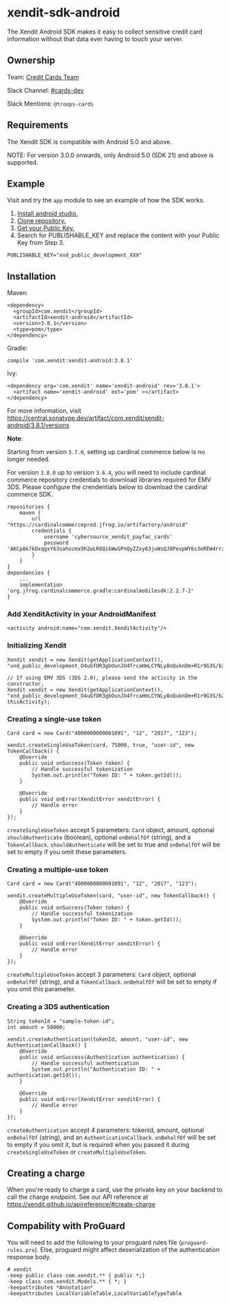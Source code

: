 # xendit-sdk-android
The Xendit Android SDK makes it easy to collect sensitive credit card information without that data ever having to touch your server.

## Ownership

Team: [Credit Cards Team](https://www.draw.io/?state=%7B%22ids%22:%5B%221Vk1zqYgX2YqjJYieQ6qDPh0PhB2yAd0j%22%5D,%22action%22:%22open%22,%22userId%22:%22104938211257040552218%22%7D)

Slack Channel: [#cards-dev](https://xendit.slack.com/messages/cards-dev)

Slack Mentions: `@troops-cards`

## Requirements
The Xendit SDK is compatible with Android 5.0 and above.

NOTE: For version 3.0.0 onwards, only Android 5.0 (SDK 21) and above is supported.

## Example
Visit and try the `app` module to see an example of how the SDK works.

1. [Install android studio.](https://developer.android.com/studio/install)
2. [Clone repository.](https://help.github.com/en/github/creating-cloning-and-archiving-repositories/cloning-a-repository)
3. [Get your Public Key.](https://dashboard.xendit.co/settings/developers#api-keys)
4. Search for PUBLISHABLE_KEY and replace the content with your Public Key from Step 3.
```
PUBLISHABLE_KEY="xnd_public_development_XXX"
```

## Installation
Maven:
```
<dependency>
  <groupId>com.xendit</groupId>
  <artifactId>xendit-android</artifactId>
  <version>3.8.1</version>
  <type>pom</type>
</dependency>
```

Gradle:
```
compile 'com.xendit:xendit-android:3.8.1'
```

Ivy:
```
<dependency org='com.xendit' name='xendit-android' rev='3.8.1'>
  <artifact name='xendit-android' ext='pom' ></artifact>
</dependency>
```

For more information, visit https://central.sonatype.dev/artifact/com.xendit/xendit-android/3.8.1/versions

**Note**:

Starting from version `3.7.0`, setting up cardinal commerce below is no longer needed.

For version `3.0.0` up to version `3.6.4`, you will need to include cardinal commerce repository credentials to download libraries required for EMV 3DS. Please configure the crendentials below to download the cardinal commerce SDK.

```
repositories {
    maven {
        url "https://cardinalcommerceprod.jfrog.io/artifactory/android"
        credentials {
            username 'cybersource_xendit_payfac_cards'
            password 'AKCp8k7kDxqgxY63sahozmx9h2wLR8QikWwSPnQyZZxy63juWsQJ8PevpWY6s3eREW4rrzTyj'
        }
    }
}
dependencies {
    ...
    implementation 'org.jfrog.cardinalcommerce.gradle:cardinalmobilesdk:2.2.7-2'
}
```

### Add XenditActivity in your AndroidManifest
```
<activity android:name="com.xendit.XenditActivity"/>
```


### Initializing Xendit
```
Xendit xendit = new Xendit(getApplicationContext(), "xnd_public_development_O4uGfOR3gbOunJU4frcaHmLCYNLy8oQuknDm+R1r9G3S/b2lBQR+gQ==");

// If using EMV 3DS (3DS 2.0), please send the activity in the constructor,
Xendit xendit = new Xendit(getApplicationContext(), "xnd_public_development_O4uGfOR3gbOunJU4frcaHmLCYNLy8oQuknDm+R1r9G3S/b2lBQR+gQ==", thisActivity);
```

### Creating a single-use token
```
Card card = new Card("4000000000001091", "12", "2017", "123");

xendit.createSingleUseToken(card, 75000, true, "user-id", new TokenCallback() {
    @Override
    public void onSuccess(Token token) {
        // Handle successful tokenization
        System.out.println("Token ID: " + token.getId());
    }

    @Override
    public void onError(XenditError xenditError) {
        // Handle error
    }
});
```
`createSingleUseToken` accept 5 parameters: `Card` object, amount, optional `shouldAuthenticate` (boolean), optional `onBehalfOf` (string), and a `TokenCallback`. `shouldAuthenticate` will be set to true and `onBehalfOf` will be set to empty if you omit these parameters.

### Creating a multiple-use token
```
Card card = new Card("4000000000001091", "12", "2017", "123");

xendit.createMultipleUseToken(card, "user-id", new TokenCallback() {
    @Override
    public void onSuccess(Token token) {
        // Handle successful tokenization
        System.out.println("Token ID: " + token.getId());
    }

    @Override
    public void onError(XenditError xenditError) {
        // Handle error
    }
});
```
`createMultipleUseToken` accept 3 parameters: `Card` object, optional `onBehalfOf` (string), and a `TokenCallback`. `onBehalfOf` will be set to empty if you omit this parameter.

### Creating a 3DS authentication
```
String tokenId = "sample-token-id";
int amount = 50000;

xendit.createAuthentication(tokenId, amount, "user-id", new AuthenticationCallback() {
    @Override
    public void onSuccess(Authentication authentication) {
        // Handle successful authentication
        System.out.println("Authentication ID: " + authentication.getId());
    }

    @Override
    public void onError(XenditError xenditError) {
        // Handle error
    }
});
```

`createAuthentication` accept 4 parameters: tokenId, amount, optional `onBehalfOf` (string), and an `AuthenticationCallback`. `onBehalfOf` will be set to empty if you omit it, but is required when you passed it during `createSingleUseToken` or `createMultipleUseToken`.

## Creating a charge
When you're ready to charge a card, use the private key on your backend to call the charge endpoint. See our API reference at https://xendit.github.io/apireference/#create-charge


## Compability with ProGuard

You will need to add the following to your proguard rules file (`proguard-rules.pro`). Else, proguard might affect deserialization of the authentication response body.
```
# xendit
-keep public class com.xendit.** { public *;}
-keep class com.xendit.Models.** { *; }
-keepattributes *Annotation*
-keepattributes LocalVariableTable,LocalVariableTypeTable
```
